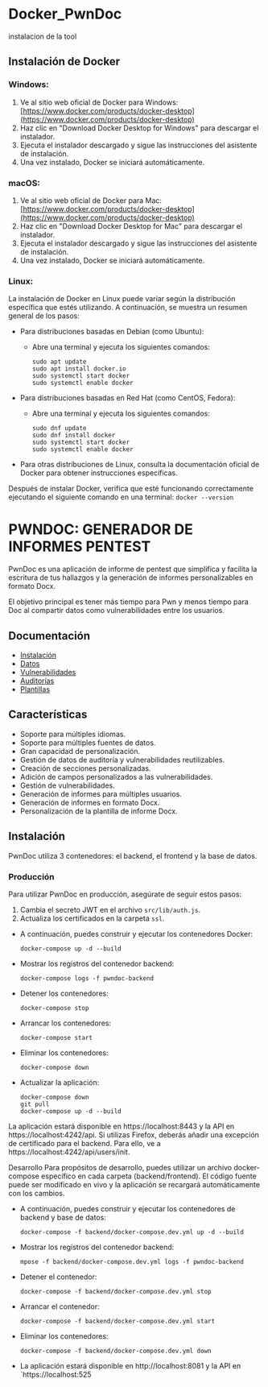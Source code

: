 # Docker_PwnDoc
instalacion de la tool

## Instalación de Docker

### Windows:

1. Ve al sitio web oficial de Docker para Windows: [https://www.docker.com/products/docker-desktop](https://www.docker.com/products/docker-desktop)
2. Haz clic en "Download Docker Desktop for Windows" para descargar el instalador.
3. Ejecuta el instalador descargado y sigue las instrucciones del asistente de instalación.
4. Una vez instalado, Docker se iniciará automáticamente.

### macOS:

1. Ve al sitio web oficial de Docker para Mac: [https://www.docker.com/products/docker-desktop](https://www.docker.com/products/docker-desktop)
2. Haz clic en "Download Docker Desktop for Mac" para descargar el instalador.
3. Ejecuta el instalador descargado y sigue las instrucciones del asistente de instalación.
4. Una vez instalado, Docker se iniciará automáticamente.

### Linux:

La instalación de Docker en Linux puede variar según la distribución específica que estés utilizando. A continuación, se muestra un resumen general de los pasos:

- Para distribuciones basadas en Debian (como Ubuntu):
  - Abre una terminal y ejecuta los siguientes comandos:
    ```
    sudo apt update
    sudo apt install docker.io
    sudo systemctl start docker
    sudo systemctl enable docker
    ```

- Para distribuciones basadas en Red Hat (como CentOS, Fedora):
  - Abre una terminal y ejecuta los siguientes comandos:
    ```
    sudo dnf update
    sudo dnf install docker
    sudo systemctl start docker
    sudo systemctl enable docker
    ```

- Para otras distribuciones de Linux, consulta la documentación oficial de Docker para obtener instrucciones específicas.

Después de instalar Docker, verifica que esté funcionando correctamente ejecutando el siguiente comando en una terminal:
    ```
    docker --version
    ```

# PWNDOC: GENERADOR DE INFORMES PENTEST

PwnDoc es una aplicación de informe de pentest que simplifica y facilita la escritura de tus hallazgos y la generación de informes personalizables en formato Docx.

El objetivo principal es tener más tiempo para Pwn y menos tiempo para Doc al compartir datos como vulnerabilidades entre los usuarios.

## Documentación

- [Instalación](#instalación)
- [Datos](#datos)
- [Vulnerabilidades](#vulnerabilidades)
- [Auditorías](#auditorías)
- [Plantillas](#plantillas)

## Características

- Soporte para múltiples idiomas.
- Soporte para múltiples fuentes de datos.
- Gran capacidad de personalización.
- Gestión de datos de auditoría y vulnerabilidades reutilizables.
- Creación de secciones personalizadas.
- Adición de campos personalizados a las vulnerabilidades.
- Gestión de vulnerabilidades.
- Generación de informes para múltiples usuarios.
- Generación de informes en formato Docx.
- Personalización de la plantilla de informe Docx.

## Instalación

PwnDoc utiliza 3 contenedores: el backend, el frontend y la base de datos.

### Producción

Para utilizar PwnDoc en producción, asegúrate de seguir estos pasos:

1. Cambia el secreto JWT en el archivo `src/lib/auth.js`.
2. Actualiza los certificados en la carpeta `ssl`.

- A continuación, puedes construir y ejecutar los contenedores Docker:

    ```
    docker-compose up -d --build
    ```

- Mostrar los registros del contenedor backend:
    ```
    docker-compose logs -f pwndoc-backend
    ```
- Detener los contenedores:
    ```
    docker-compose stop
    ```
- Arrancar los contenedores:
    ```
    docker-compose start
    ```
- Eliminar los contenedores:
    ```
    docker-compose down
    ```
- Actualizar la aplicación:
    ```
    docker-compose down
    git pull
    docker-compose up -d --build
    ```
La aplicación estará disponible en https://localhost:8443 y la API en https://localhost:4242/api. Si utilizas Firefox, deberás añadir una excepción de certificado para el backend. Para ello, ve a https://localhost:4242/api/users/init.

Desarrollo
Para propósitos de desarrollo, puedes utilizar un archivo docker-compose específico en cada carpeta (backend/frontend).
El código fuente puede ser modificado en vivo y la aplicación se recargará automáticamente con los cambios.
- A continuación, puedes construir y ejecutar los contenedores de backend y base de datos:
    ```
    docker-compose -f backend/docker-compose.dev.yml up -d --build
    ```
- Mostrar los registros del contenedor backend:
    ```
    mpose -f backend/docker-compose.dev.yml logs -f pwndoc-backend
    ```
- Detener el contenedor:
    ```
    docker-compose -f backend/docker-compose.dev.yml stop
    ```
- Arrancar el contenedor:
    ```
    docker-compose -f backend/docker-compose.dev.yml start
    ```
- Eliminar los contenedores:
    ```
    docker-compose -f backend/docker-compose.dev.yml down
    ```
- La aplicación estará disponible en http://localhost:8081 y la API en `https://localhost:525
